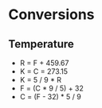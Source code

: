 # Conversions

## Temperature

- R = F + 459.67
- K = C = 273.15
- K = 5 / 9 * R
- F = (C * 9 / 5) + 32
- C = (F - 32) * 5 / 9

